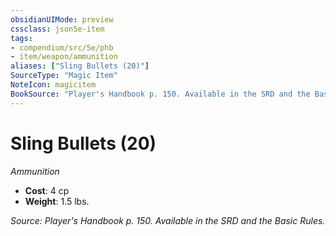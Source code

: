 ```yaml
---
obsidianUIMode: preview
cssclass: json5e-item
tags:
- compendium/src/5e/phb
- item/weapon/ammunition
aliases: ["Sling Bullets (20)"]
SourceType: "Magic Item"
NoteIcon: magicitem
BookSource: "Player's Handbook p. 150. Available in the SRD and the Basic Rules."
---
```

# Sling Bullets (20)
*Ammunition*  

- **Cost**: 4 cp
- **Weight**: 1.5 lbs.

*Source: Player's Handbook p. 150. Available in the SRD and the Basic Rules.*